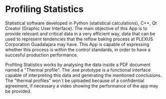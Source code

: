 # Profiling Statistics

Statistical software developed in Python (statistical calculations), C++, Qt Creator (Graphic User Interface). 
The main objective of this App is to provide relevant and critical data in a very efficient way, data that can be used to represent  tendencies that the reflow baking process at PLEXUS Corporation Guadalajara may have. 
This App is capable of expressing whether this process is within the control standards, in order to have a succesful production performance.

Profiling Statistics works by analysing the data inside a PDF document named a "Thermal profile". The .exe prototype is a functional interface capable of interpreting this data and generating the mentioned conclusions. The "thermal profiles" won´t be uploaded because of a confidential agreement, if necessary a video showing the performance of the app may be provided. 
